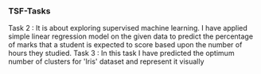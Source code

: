 ### TSF-Tasks
Task 2 : It is about exploring supervised machine learning. I have applied simple linear regression model on the given data to predict the percentage of marks that a student is expected to score based upon the number of hours they studied.
Task 3 : In this task I have predicted the optimum number of clusters for 'Iris' dataset and represent it visually
